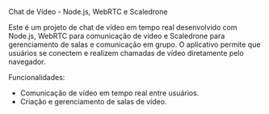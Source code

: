 Chat de Vídeo - Node.js, WebRTC e Scaledrone

Este é um projeto de chat de vídeo em tempo real desenvolvido com Node.js, WebRTC para comunicação de vídeo e Scaledrone para gerenciamento de salas e comunicação em grupo. O aplicativo permite que usuários se conectem e realizem chamadas de vídeo diretamente pelo navegador.

Funcionalidades:

- Comunicação de vídeo em tempo real entre usuários.
- Criação e gerenciamento de salas de vídeo.
